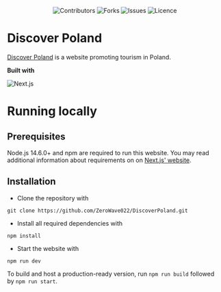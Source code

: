 <div align="center">

<a>![Contributors](https://img.shields.io/github/contributors/ZeroWave022/DiscoverPoland)</a>
<a>![Forks](https://img.shields.io/github/forks/ZeroWave022/DiscoverPoland)</a>
<a>![Issues](https://img.shields.io/github/issues/ZeroWave022/DiscoverPoland)</a>
<a>![Licence](https://img.shields.io/github/license/ZeroWave022/DiscoverPoland)</a>

</div>

# Discover Poland
[Discover Poland](https://discoverpoland.netlify.app/) is a website promoting tourism in Poland.

**Built with**

![Next.js](https://img.shields.io/badge/Next.js-black?style=for-the-badge&logo=next.js&logoColor=white)

# Running locally

## Prerequisites
Node.js 14.6.0+ and npm are required to run this website.
You may read additional information about requirements on on [Next.js' website](https://nextjs.org/docs/getting-started).

## Installation
- Clone the repository with
```
git clone https://github.com/ZeroWave022/DiscoverPoland.git
```

- Install all required dependencies with 
```
npm install
```

- Start the website with
```
npm run dev
```

To build and host a production-ready version, run `npm run build` followed by `npm run start`.
